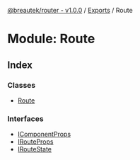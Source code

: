 [@breautek/router - v1.0.0](../README.md) / [Exports](../modules.md) / Route

# Module: Route

## Index

### Classes

* [Route](../classes/route.route-1.md)

### Interfaces

* [IComponentProps](../interfaces/route.icomponentprops.md)
* [IRouteProps](../interfaces/route.irouteprops.md)
* [IRouteState](../interfaces/route.iroutestate.md)
